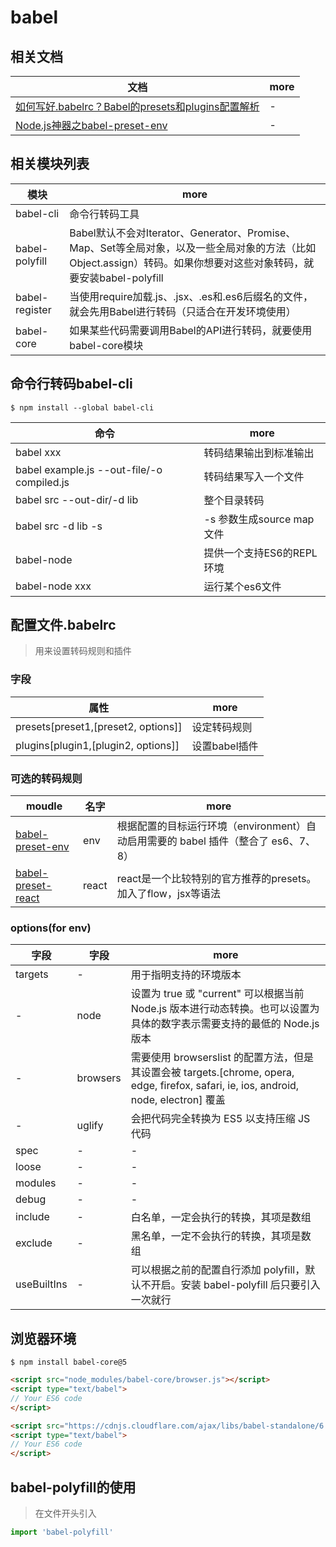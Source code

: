 # babel

## 相关文档

文档                                                                              | more
------------------------------------------------------------------------------- | ----
[如何写好.babelrc？Babel的presets和plugins配置解析](https://zhuanlan.zhihu.com/p/24224107) | -
[Node.js神器之babel-preset-env](http://blog.ttionya.com/article-1695.html)         | -

## 相关模块列表

模块             | more
-------------- | ----------------------------------------------------------------------------------------------------------------
babel-cli      | 命令行转码工具
babel-polyfill | Babel默认不会对Iterator、Generator、Promise、Map、Set等全局对象，以及一些全局对象的方法（比如Object.assign）转码。如果你想要对这些对象转码，就要安装babel-polyfill
babel-register | 当使用require加载.js、.jsx、.es和.es6后缀名的文件，就会先用Babel进行转码（只适合在开发环境使用）
babel-core     | 如果某些代码需要调用Babel的API进行转码，就要使用babel-core模块

## 命令行转码babel-cli

```
$ npm install --global babel-cli
```

命令                                         | more
------------------------------------------ | -------------------
babel xxx                                  | 转码结果输出到标准输出
babel example.js --out-file/-o compiled.js | 转码结果写入一个文件
babel src --out-dir/-d lib                 | 整个目录转码
babel src -d lib -s                        | -s 参数生成source map文件
babel-node                                 | 提供一个支持ES6的REPL环境
babel-node xxx                             | 运行某个es6文件

## 配置文件.babelrc

> 用来设置转码规则和插件

### 字段

属性                                  | more
----------------------------------- | ---------
presets[preset1,[preset2, options]] | 设定转码规则
plugins[plugin1,[plugin2, options]] | 设置babel插件

### 可选的转码规则

moudle                                                              | 名字    | more
------------------------------------------------------------------- | ----- | -----------------------------------------------------
[babel-preset-env](https://babeljs.io/docs/plugins/preset-env/)     | env   | 根据配置的目标运行环境（environment）自动启用需要的 babel 插件（整合了 es6、7、8）
[babel-preset-react](https://babeljs.io/docs/plugins/preset-react/) | react | react是一个比较特别的官方推荐的presets。加入了flow，jsx等语法

### options(for env)

字段          | 字段       | more
----------- | -------- | -------------------------------------------------------------------------------------------------------------------
targets     | -        | 用于指明支持的环境版本
-           | node     | 设置为 true 或 "current" 可以根据当前 Node.js 版本进行动态转换。也可以设置为具体的数字表示需要支持的最低的 Node.js 版本
-           | browsers | 需要使用 browserslist 的配置方法，但是其设置会被 targets.[chrome, opera, edge, firefox, safari, ie, ios, android, node, electron] 覆盖
-           | uglify   | 会把代码完全转换为 ES5 以支持压缩 JS 代码
spec        | -        | -
loose       | -        | -
modules     | -        | -
debug       | -        | -
include     | -        | 白名单，一定会执行的转换，其项是数组
exclude     | -        | 黑名单，一定不会执行的转换，其项是数组
useBuiltIns | -        | 可以根据之前的配置自行添加 polyfill，默认不开启。安装 babel-polyfill 后只要引入一次就行

## 浏览器环境

```
$ npm install babel-core@5
```

```html
<script src="node_modules/babel-core/browser.js"></script>
<script type="text/babel">
// Your ES6 code
</script>
```

```html
<script src="https://cdnjs.cloudflare.com/ajax/libs/babel-standalone/6.4.4/babel.min.js"></script>
<script type="text/babel">
// Your ES6 code
</script>
```

## babel-polyfill的使用

> 在文件开头引入

```javascript
import 'babel-polyfill'
```
